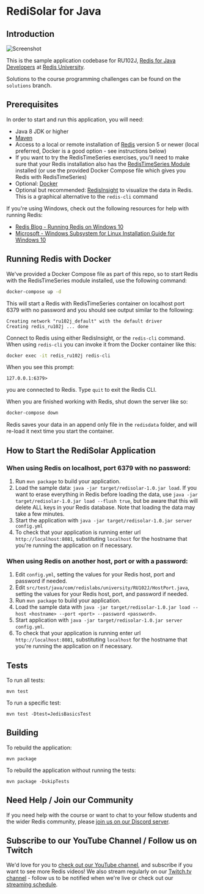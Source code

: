 # RediSolar for Java

Introduction
---

![Screenshot](screenshot.png)

This is the sample application codebase for RU102J, [Redis for Java Developers](https://university.redis.com/courses/ru102j/) at [Redis University](https://university.redis.com).

Solutions to the course programming challenges can be found on the `solutions` branch.

Prerequisites
---

In order to start and run this application, you will need:

* Java 8 JDK or higher
* [Maven](https://maven.apache.org/)
* Access to a local or remote installation of [Redis](https://redis.io/download) version 5 or newer (local preferred, Docker is a good option - see instructions below)
* If you want to try the RedisTimeSeries exercises, you'll need to make sure that your Redis installation also has the [RedisTimeSeries Module](https://oss.redis.com/redistimeseries/) installed (or use the provided Docker Compose file which gives you Redis with RedisTimeSeries)
* Optional: [Docker](https://www.docker.com/get-started/)
* Optional but recommended: [RedisInsight](https://redis.com/redis-enterprise/redis-insight/) to visualize the data in Redis.  This is a graphical alternative to the `redis-cli` command

If you're using Windows, check out the following resources for help with running Redis:

* [Redis Blog - Running Redis on Windows 10](https://redis.com/blog/redis-on-windows-10/)
* [Microsoft - Windows Subsystem for Linux Installation Guide for Windows 10](https://docs.microsoft.com/en-us/windows/wsl/install-win10)

Running Redis with Docker
---

We've provided a Docker Compose file as part of this repo, so to start Redis with the RedisTimeSeries module installed, use the following command:

```bash
docker-compose up -d
```

This will start a Redis with RedisTimeSeries container on localhost port 6379 with no password and you should see output similar to the following:

```
Creating network "ru102j_default" with the default driver
Creating redis_ru102j ... done
```

Connect to Redis using either RedisInsight, or the `redis-cli` command.  When using `redis-cli` you can invoke it from the Docker container like this:

```bash
docker exec -it redis_ru102j redis-cli
```

When you see this prompt:

```
127.0.0.1:6379>
```

you are connected to Redis.  Type `quit` to exit the Redis CLI.

When you are finished working with Redis, shut down the server like so:

```bash
docker-compose down
```

Redis saves your data in an append only file in the `redisdata` folder, and will re-load it next time you start the container.

How to Start the RediSolar Application
---

### When using Redis on localhost, port 6379 with no password:

1. Run `mvn package` to build your application.
2. Load the sample data: `java -jar target/redisolar-1.0.jar load`.  If you want to erase everything in Redis before loading the data, use `java -jar target/redisolar-1.0.jar load --flush true`, but be aware that this will delete ALL keys in your Redis database.  Note that loading the data may take a few minutes.
3. Start the application with `java -jar target/redisolar-1.0.jar server config.yml`
4. To check that your application is running enter url `http://localhost:8081`, substituting `localhost` for the hostname that you're running the application on if necessary.

### When using Redis on another host, port or with a password:

1. Edit `config.yml`, setting the values for your Redis host, port and password if needed.
2. Edit `src/test/java/com/redislabs/university/RU102J/HostPort.java`, setting the values for your Redis host, port, and password if needed.
3. Run `mvn package` to build your application.
4. Load the sample data with `java -jar target/redisolar-1.0.jar load --host <hostname> --port <port> --password <password>`.
5. Start application with `java -jar target/redisolar-1.0.jar server config.yml`.
6. To check that your application is running enter url `http://localhost:8081`, substituting `localhost` for the hostname that you're running the application on if necessary.

Tests
---

To run all tests:

```
mvn test
```

To run a specific test:

```
mvn test -Dtest=JedisBasicsTest
```

Building
---

To rebuild the application:

```
mvn package
```

To rebuild the application without running the tests:

```
mvn package -DskipTests 
```

Need Help / Join our Community
---

If you need help with the course or want to chat to your fellow students and the wider Redis community, please [join us on our Discord server](https://discord.gg/jucCB8h).

Subscribe to our YouTube Channel / Follow us on Twitch
---

We'd love for you to [check out our YouTube channel](https://youtube.com/redisinc), and subscribe if you want to see more Redis videos!  We also stream regularly on our [Twitch.tv channel](https://www.twitch.tv/redisinc) - follow us to be notified when we're live or check out our [streaming schedule](https://developer.redis.com/redis-live).
